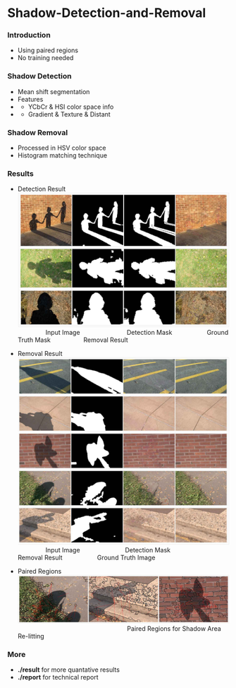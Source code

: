 # Shadow-Detection-and-Removal

### Introduction
* Using paired regions
* No training needed

### Shadow Detection
* Mean shift segmentation
* Features  
* * YCbCr & HSI color space info   
* * Gradient & Texture & Distant


### Shadow Removal
* Processed in HSV color space
* Histogram matching technique

### Results
* Detection Result
![](report/img/detect.jpg?raw=true)
&nbsp;&nbsp;&nbsp;&nbsp;&nbsp;&nbsp;&nbsp;&nbsp;&nbsp;&nbsp;&nbsp;&nbsp;&nbsp;&nbsp;&nbsp;&nbsp;Input Image &nbsp;&nbsp;&nbsp;&nbsp;&nbsp;&nbsp;&nbsp;&nbsp;&nbsp;&nbsp;&nbsp;&nbsp;&nbsp;&nbsp;&nbsp;&nbsp;&nbsp;&nbsp;&nbsp;&nbsp;&nbsp;&nbsp;&nbsp;&nbsp;&nbsp; Detection Mask &nbsp;&nbsp;&nbsp;&nbsp;&nbsp;&nbsp;&nbsp;&nbsp;&nbsp;&nbsp;&nbsp;&nbsp;&nbsp;&nbsp;&nbsp;&nbsp;&nbsp;&nbsp; Ground Truth Mask &nbsp;&nbsp;&nbsp;&nbsp;&nbsp;&nbsp;&nbsp;&nbsp;&nbsp;&nbsp;&nbsp;&nbsp;&nbsp;&nbsp;&nbsp;&nbsp;&nbsp; Removal Result

* Removal Result
![](report/img/removal.jpg?raw=true)
&nbsp;&nbsp;&nbsp;&nbsp;&nbsp;&nbsp;&nbsp;&nbsp;&nbsp;&nbsp;&nbsp;&nbsp;&nbsp;&nbsp;&nbsp;&nbsp;Input Image &nbsp;&nbsp;&nbsp;&nbsp;&nbsp;&nbsp;&nbsp;&nbsp;&nbsp;&nbsp;&nbsp;&nbsp;&nbsp;&nbsp;&nbsp;&nbsp;&nbsp;&nbsp;&nbsp;&nbsp;&nbsp;&nbsp;&nbsp;&nbsp; Detection Mask &nbsp;&nbsp;&nbsp;&nbsp;&nbsp;&nbsp;&nbsp;&nbsp;&nbsp;&nbsp;&nbsp;&nbsp;&nbsp;&nbsp;&nbsp;&nbsp;&nbsp;&nbsp;&nbsp; Removal Result &nbsp;&nbsp;&nbsp;&nbsp;&nbsp;&nbsp;&nbsp;&nbsp;&nbsp;&nbsp;&nbsp;&nbsp;&nbsp;&nbsp;&nbsp;&nbsp;&nbsp;&nbsp; Ground Truth Image

* Paired Regions
![](report/img/relit.jpg?raw=true)
&nbsp;&nbsp;&nbsp;&nbsp;&nbsp;&nbsp;&nbsp;&nbsp;&nbsp;&nbsp;&nbsp;&nbsp;&nbsp;&nbsp;&nbsp;&nbsp;&nbsp;&nbsp;&nbsp;&nbsp;&nbsp;&nbsp;&nbsp;&nbsp;&nbsp;&nbsp;&nbsp;&nbsp;&nbsp;&nbsp;&nbsp;&nbsp;&nbsp;&nbsp;&nbsp;&nbsp;&nbsp;&nbsp;&nbsp;&nbsp;&nbsp;&nbsp;&nbsp;&nbsp;&nbsp;&nbsp;&nbsp;&nbsp;&nbsp;&nbsp;&nbsp;&nbsp;&nbsp;&nbsp;&nbsp;&nbsp;&nbsp;&nbsp;&nbsp;&nbsp;&nbsp;&nbsp;&nbsp;Paired Regions for Shadow Area Re-litting

### More
* **./result** for more quantative results
* **./report** for technical report
